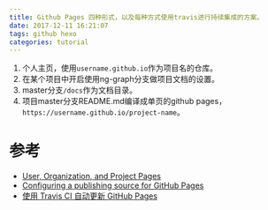 ```yaml
---
title: Github Pages 四种形式，以及每种方式使用travis进行持续集成的方案。
date: 2017-12-11 16:21:07
tags: github hexo
categories: tutorial
---
```


1. 个人主页，使用`username.github.io`作为项目名的仓库。
1. 在某个项目中开启使用ng-graph分支做项目文档的设置。
1. master分支`/docs`作为文档目录。
1. 项目master分支README.md编译成单页的github pages，`https://username.github.io/project-name`。

<!-- more -->

# 参考
* [User, Organization, and Project Pages](https://help.github.com/articles/user-organization-and-project-pages/)
* [Configuring a publishing source for GitHub Pages](https://help.github.com/articles/configuring-a-publishing-source-for-github-pages/)
* [使用 Travis CI 自动更新 GitHub Pages](http://notes.iissnan.com/2016/publishing-github-pages-with-travis-ci/)

